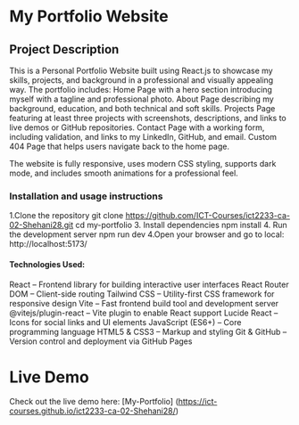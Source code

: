 # My Portfolio Website

## Project Description
This is a Personal Portfolio Website built using React.js to showcase my skills, projects, and background in a professional and visually appealing way.
The portfolio includes:
   Home Page with a hero section introducing myself with a tagline and professional photo.
   About Page describing my background, education, and both technical and soft skills.
   Projects Page featuring at least three projects with screenshots, descriptions, and links to live demos or GitHub repositories.
   Contact Page with a working form, including validation, and links to my LinkedIn, GitHub, and email.
   Custom 404 Page that helps users navigate back to the home page.

The website is fully responsive, uses modern CSS styling, supports dark mode, and includes smooth animations for a professional feel.

### Installation and usage instructions
1.Clone the repository
     git clone https://github.com/ICT-Courses/ict2233-ca-02-Shehani28.git
     cd my-portfolio 
3. Install dependencies
     npm install
4. Run the development server
    npm run dev
4.Open your browser and go to
   local:  http://localhost:5173/

#### Technologies Used:
React – Frontend library for building interactive user interfaces
React Router DOM – Client-side routing
Tailwind CSS – Utility-first CSS framework for responsive design
Vite – Fast frontend build tool and development server
@vitejs/plugin-react – Vite plugin to enable React support
Lucide React – Icons for social links and UI elements
JavaScript (ES6+) – Core programming language
HTML5 & CSS3 – Markup and styling
Git & GitHub – Version control and deployment via GitHub Pages
# Live Demo
Check out the live demo here: [My-Portfolio] (https://ict-courses.github.io/ict2233-ca-02-Shehani28/)
